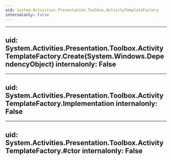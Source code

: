 ```yaml
---
uid: System.Activities.Presentation.Toolbox.ActivityTemplateFactory
internalonly: False
---
```


---
uid: System.Activities.Presentation.Toolbox.ActivityTemplateFactory.Create(System.Windows.DependencyObject)
internalonly: False
---

---
uid: System.Activities.Presentation.Toolbox.ActivityTemplateFactory.Implementation
internalonly: False
---

---
uid: System.Activities.Presentation.Toolbox.ActivityTemplateFactory.#ctor
internalonly: False
---
